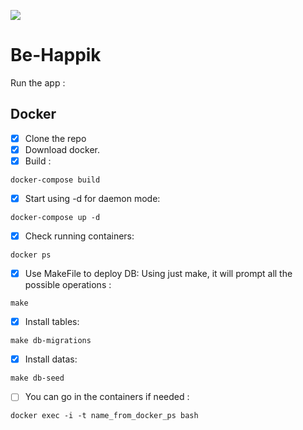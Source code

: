 [![](https://img.shields.io/github/issues/badges/shields/service-badge.svg)](https://github.com/TimPrd/Be-Happik)

# Be-Happik

Run the app : 

## Docker 

- [x] Clone the repo
- [x] Download docker.
- [x] Build : 
```
docker-compose build
```
- [x] Start using -d for daemon mode:  
```
docker-compose up -d
```
- [x] Check running containers:
```
docker ps
```
- [x] Use MakeFile to deploy DB: 
Using just make, it will prompt all the possible operations :

```
make 
```
- [x] Install tables:

```
make db-migrations
```
- [x] Install datas:

```
make db-seed
```

- [ ] You can go in the containers if needed :
```
docker exec -i -t name_from_docker_ps bash
```

